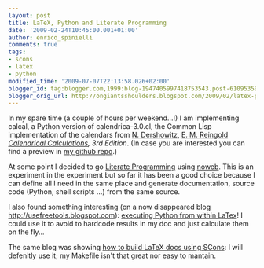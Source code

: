 ```yaml
---
layout: post
title: LaTeX, Python and Literate Programming
date: '2009-02-24T10:45:00.001+01:00'
author: enrico_spinielli
comments: true
tags:
- scons
- latex
- python
modified_time: '2009-07-07T22:13:58.026+02:00'
blogger_id: tag:blogger.com,1999:blog-1947405997418753543.post-6109535931094595422
blogger_orig_url: http://ongiantsshoulders.blogspot.com/2009/02/latex-python-and-literate-programming.html
---
```


In my spare time (a couple of hours per weekend...!) I am implementing calcal, a Python version of calendrica-3.0.cl, the Common Lisp implementation of the calendars from [N. Dershowitz](http://www.math.tau.ac.il/%7Enachumd/), [E. M. Reingold](http://emr.cs.iit.edu/%7Ereingold/) *[Calendrical Calculations](http://www.cambridge.org/uk/catalogue/catalogue.asp?isbn=9780521702386), 3rd Edition*. (In case you are interested you can find a preview in [my github repo](http://enrico.spinielli.googlepages.com/).)

At some point I decided to go [Literate Programming](http://en.wikipedia.org/wiki/Literate_programming) using [noweb](http://www.cs.tufts.edu/%7Enr/noweb/). This is an experiment in the experiment but so far it has been a good choice because I can define all I need in the same place and generate documentation, source code (Python, shell scripts ...) from the same source.

I also found something interesting (on a now disappeared blog http://usefreetools.blogspot.com): [executing Python from within LaTex](http://nix-tips.blogspot.com/2008/09/python-inside-latex-and-sage-too.html)! I could use it to avoid to hardcode results in my doc and just calculate them on the fly...

The same blog was showing [how to build LaTeX docs using SCons](http://usefreetools.blogspot.com/2008/07/auto-building-latex-documents-with.html): I will defenitly use it; my Makefile isn't that great nor easy to mantain.